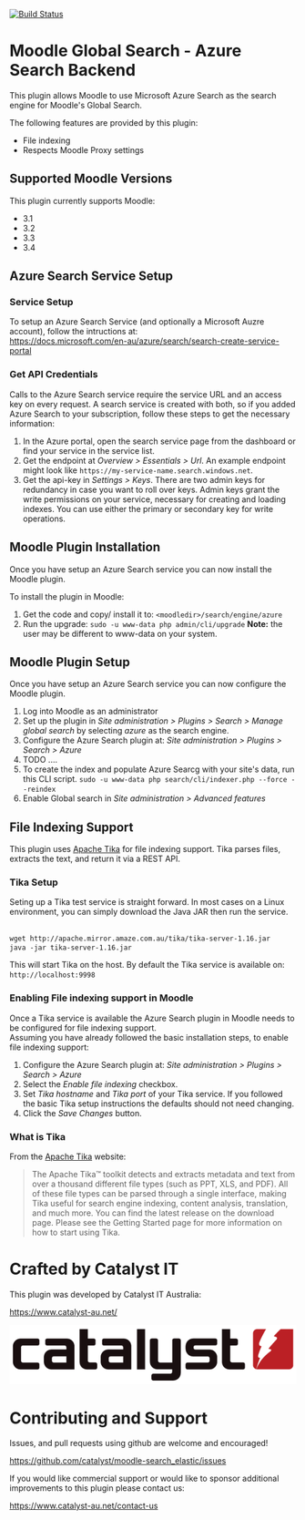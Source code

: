 [![Build Status](https://travis-ci.org/catalyst/moodle-search_azure.svg?branch=master)](https://travis-ci.org/catalyst/moodle-search_azure)

# Moodle Global Search - Azure Search Backend

This plugin allows Moodle to use Microsoft Azure Search as the search engine for Moodle's Global Search.

The following features are provided by this plugin:

* File indexing
* Respects Moodle Proxy settings

## Supported Moodle Versions
This plugin currently supports Moodle:

* 3.1
* 3.2
* 3.3
* 3.4

## Azure Search Service Setup

### Service Setup
To setup an Azure Search Service (and optionally a Microsoft Auzre account), follow the intructions at:<br/>
https://docs.microsoft.com/en-au/azure/search/search-create-service-portal

### Get API Credentials
Calls to the Azure Search service require the service URL and an access key on every request. A search service is created with both, so if you added Azure Search to your subscription, follow these steps to get the necessary information:

1. In the Azure portal, open the search service page from the dashboard or find your service in the service list.
2. Get the endpoint at *Overview > Essentials > Url*. An example endpoint might look like `https://my-service-name.search.windows.net`.
3. Get the api-key in *Settings > Keys*. There are two admin keys for redundancy in case you want to roll over keys. Admin keys grant the write permissions on your service, necessary for creating and loading indexes. You can use either the primary or secondary key for write operations.

## Moodle Plugin Installation
Once you have setup an Azure Search service you can now install the Moodle plugin.

To install the plugin in Moodle:

1. Get the code and copy/ install it to: `<moodledir>/search/engine/azure`
2. Run the upgrade: `sudo -u www-data php admin/cli/upgrade` **Note:** the user may be different to www-data on your system.

## Moodle Plugin Setup
Once you have setup an Azure Search service you can now configure the Moodle plugin.


1. Log into Moodle as an administrator
2. Set up the plugin in *Site administration > Plugins > Search > Manage global search* by selecting *azure* as the search engine.
3. Configure the Azure Search plugin at: *Site administration > Plugins > Search > Azure*
4. TODO ....
6. To create the index and populate Azure Searcg with your site's data, run this CLI script. `sudo -u www-data php search/cli/indexer.php --force --reindex`
7. Enable Global search in *Site administration > Advanced features*

## File Indexing Support
This plugin uses [Apache Tika](https://tika.apache.org/) for file indexing support. Tika parses files, extracts the text, and return it via a REST API.

### Tika Setup
Seting up a Tika test service is straight forward. In most cases on a Linux environment, you can simply download the Java JAR then run the service.
<pre><code>
wget http://apache.mirror.amaze.com.au/tika/tika-server-1.16.jar
java -jar tika-server-1.16.jar
</code></pre>

This will start Tika on the host. By default the Tika service is available on: `http://localhost:9998`

### Enabling File indexing support in Moodle
Once a Tika service is available the Azure Search plugin in Moodle needs to be configured for file indexing support.<br/>
Assuming you have already followed the basic installation steps, to enable file indexing support:

1. Configure the Azure Search plugin at: *Site administration > Plugins > Search > Azure*
2. Select the *Enable file indexing* checkbox.
3. Set *Tika hostname* and *Tika port* of your Tika service. If you followed the basic Tika setup instructions the defaults should not need changing.
4. Click the *Save Changes* button.

### What is Tika
From the [Apache Tika](https://tika.apache.org/) website:
<blockquote>
The Apache Tika™ toolkit detects and extracts metadata and text from over a thousand different file types (such as PPT, XLS, and PDF). All of these file types can be parsed through a single interface, making Tika useful for search engine indexing, content analysis, translation, and much more. You can find the latest release on the download page. Please see the Getting Started page for more information on how to start using Tika.
</blockquote>

# Crafted by Catalyst IT

This plugin was developed by Catalyst IT Australia:

https://www.catalyst-au.net/

![Catalyst IT](/pix/catalyst-logo.png?raw=true)


# Contributing and Support

Issues, and pull requests using github are welcome and encouraged! 

https://github.com/catalyst/moodle-search_elastic/issues

If you would like commercial support or would like to sponsor additional improvements
to this plugin please contact us:

https://www.catalyst-au.net/contact-us